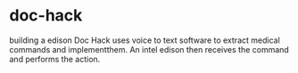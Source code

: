 # doc-hack
building a edison
Doc Hack uses voice to text software to extract medical commands and implementthem.
An intel edison then receives the command and performs the action.

